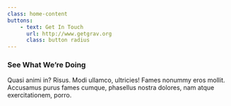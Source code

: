 ```yaml
---
class: home-content
buttons:
    - text: Get In Touch
      url: http://www.getgrav.org
      class: button radius
---
```


### See What We’re Doing

Quasi animi in? Risus. Modi ullamco, ultricies! Fames nonummy eros mollit. Accusamus purus fames cumque, phasellus nostra dolores, nam atque exercitationem, porro.
